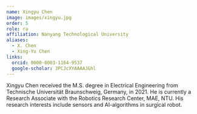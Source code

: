 ```yaml
---
name: Xingyu Chen
image: images/xingyu.jpg
order: 5
role: ra
affiliation: Nanyang Technological University
aliases:
  - X. Chen
  - Xing-Yu Chen
links:
  orcid: 0000-0003-1164-9537
  google-scholar: 3PCJcXYAAAAJ&hl
---
```


Xingyu Chen received the M.S. degree in Electrical Engineering from Technische Universität Braunschweig, Germany, in 2021. He is currently a Research Associate with the Robotics Research Center, MAE, NTU. His research interests include sensors and AI-algorithms in surgical robot.

